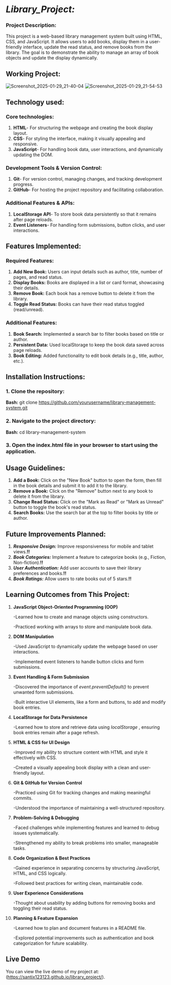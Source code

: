 # *Library_Project:*
### Project Description: 
This project is a web-based library management system built using HTML, CSS, and JavaScript. It allows users to add books, display them in a user-friendly interface, update the read status, and remove books from the library. The goal is to demonstrate the ability to manage an array of book objects and update the display dynamically.

## Working Project: 
![Screenshot_2025-01-29_21-40-04](https://github.com/user-attachments/assets/a31568d3-298e-493f-8856-bf74ce42ebf8)
![Screenshot_2025-01-29_21-54-53](https://github.com/user-attachments/assets/64b9aaa4-2295-495d-9801-e4ab3d7d7f19)

## Technology used:
### Core technologies:
1. **HTML**</span>- For structuring the webpage and creating the book display layout.
2. **CSS**- For styling the interface, making it visually appealing and responsive.
3. **JavaScript**- For handling book data, user interactions, and dynamically updating the DOM.
### Development Tools & Version Control:
1. **Git**- For version control, managing changes, and tracking development progress.
2. **GitHub**-  For hosting the project repository and facilitating collaboration.
### Additional Features & APIs:
1. **LocalStorage API**- To store book data persistently so that it remains after page reloads.
2. **Event Listeners**- For handling form submissions, button clicks, and user interactions.

## Features Implemented:
### Required Features:
1. **Add New Book:** 
Users can input details such as author, title, number of pages, and read status.
2. **Display Books:**
Books are displayed in a list or card format, showcasing their details.
3. **Remove Book:** 
Each book has a remove button to delete it from the library.
4. **Toggle Read Status:**
Books can have their read status toggled (read/unread).
### Additional Features:
1. **Book Search:**
Implemented a search bar to filter books based on title or author.
2. **Persistent Data:**
Used localStorage to keep the book data saved across page reloads.
3. **Book Editing:**
Added functionality to edit book details (e.g., title, author, etc.).

## Installation Instructions:
### 1. Clone the repository:
**Bash:**  git clone https://github.com/yourusername/library-management-system.git
### 2. Navigate to the project directory:
**Bash:**  cd library-management-system
### 3. Open the index.html file in your browser to start using the application.

## Usage Guidelines:
1. **Add a Book:**
Click on the "New Book" button to open the form, then fill in the book details and submit it to add it to the library.
2. **Remove a Book:**
Click on the "Remove" button next to any book to delete it from the library.
3. **Change Read Status:**
Click on the "Mark as Read" or "Mark as Unread" button to toggle the book's read status.
4. **Search Books:**
Use the search bar at the top to filter books by title or author.

## Future Improvements Planned:
1. ***Responsive Design:***
Improve responsiveness for mobile and tablet views.**!!**
2. ***Book Categories:***
Implement a feature to categorize books (e.g., Fiction, Non-fiction).**!!**
3. ***User Authentication:***
Add user accounts to save their library preferences and books.**!!**
4. ***Book Ratings:***
Allow users to rate books out of 5 stars.**!!**

## Learning Outcomes from This Project:
1. **JavaScript Object-Oriented Programming (OOP)**
   
      -Learned how to create and manage objects using constructors.

      -Practiced working with arrays to store and manipulate book data.

2. **DOM Manipulation**

      -Used JavaScript to dynamically update the webpage based on user interactions.

      -Implemented event listeners to handle button clicks and form submissions.

3. **Event Handling & Form Submission**

     -Discovered the importance of *event.preventDefault()* to prevent unwanted form submissions.

     -Built interactive UI elements, like a form and buttons, to add and modify book entries.

4. **LocalStorage for Data Persistence**

     -Learned how to store and retrieve data using *localStorage* , ensuring book entries remain after a page refresh.

5. **HTML & CSS for UI Design**

     -Improved my ability to structure content with HTML and style it effectively with CSS.

     -Created a visually appealing book display with a clean and user-friendly layout.

6. **Git & GitHub for Version Control**

     -Practiced using Git for tracking changes and making meaningful commits.

     -Understood the importance of maintaining a well-structured repository.

7. **Problem-Solving & Debugging**

     -Faced challenges while implementing features and learned to debug issues systematically.

     -Strengthened my ability to break problems into smaller, manageable tasks.

8. **Code Organization & Best Practices**

     -Gained experience in separating concerns by structuring JavaScript, HTML, and CSS logically.

     -Followed best practices for writing clean, maintainable code.

9. **User Experience Considerations**

     -Thought about usability by adding buttons for removing books and toggling their read status.

10. **Planning & Feature Expansion**

     -Learned how to plan and document features in a README file.

     -Explored potential improvements such as authentication and book categorization for future scalability.

## Live Demo
You can view the live demo of my project at: (https://santix123123.github.io/library_project/).
